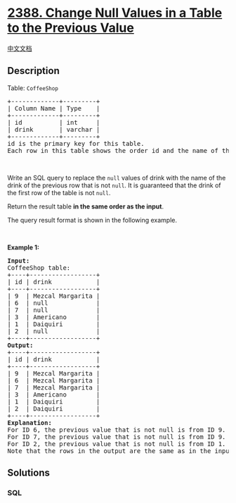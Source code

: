 # [2388. Change Null Values in a Table to the Previous Value](https://leetcode.com/problems/change-null-values-in-a-table-to-the-previous-value)

[中文文档](/solution/2300-2399/2388.Change%20Null%20Values%20in%20a%20Table%20to%20the%20Previous%20Value/README.md)

## Description

<p>Table: <code>CoffeeShop</code></p>

<pre>
+-------------+---------+
| Column Name | Type    |
+-------------+---------+
| id          | int     |
| drink       | varchar |
+-------------+---------+
id is the primary key for this table.
Each row in this table shows the order id and the name of the drink ordered. Some drink rows are nulls.
</pre>

<p>&nbsp;</p>

<p>Write an SQL query to replace the <code>null</code> values of drink with the name of the drink of the previous row that is not <code>null</code>. It is guaranteed that the drink of the first row of the table is not <code>null</code>.</p>

<p>Return the result table <strong>in the same order as the input</strong>.</p>

<p>The query result format is shown in the following example.</p>

<p>&nbsp;</p>
<p><strong class="example">Example 1:</strong></p>

<pre>
<strong>Input:</strong> 
CoffeeShop table:
+----+------------------+
| id | drink            |
+----+------------------+
| 9  | Mezcal Margarita |
| 6  | null             |
| 7  | null             |
| 3  | Americano        |
| 1  | Daiquiri         |
| 2  | null             |
+----+------------------+
<strong>Output:</strong> 
+----+------------------+
| id | drink            |
+----+------------------+
| 9  | Mezcal Margarita |
| 6  | Mezcal Margarita |
| 7  | Mezcal Margarita |
| 3  | Americano        |
| 1  | Daiquiri         |
| 2  | Daiquiri         |
+----+------------------+
<strong>Explanation:</strong> 
For ID 6, the previous value that is not null is from ID 9. We replace the null with &quot;Mezcal Margarita&quot;.
For ID 7, the previous value that is not null is from ID 9. We replace the null with &quot;Mezcal Margarita&quot;.
For ID 2, the previous value that is not null is from ID 1. We replace the null with &quot;Daiquiri&quot;.
Note that the rows in the output are the same as in the input.
</pre>

## Solutions

<!-- tabs:start -->

### **SQL**

```sql

```

<!-- tabs:end -->
